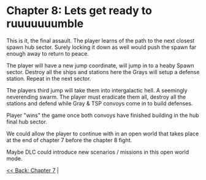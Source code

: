 # Chapter 8: Lets get ready to ruuuuuuumble
This is it, the final assault.  The player learns of the path to the next closest spawn hub sector. Surely locking it down as well would push the spawn far enough away to return to peace.

The player will have a new jump coordinate, will jump in to a heaby Spawn sector. Destroy all the ships and stations here the Grays will setup a defense station. Repeat in the next sector.

The players third jump will take them into intergalactic hell. A seemingly neverending swarm. The player must eradicate them all, destroy all the stations and defend while Gray & TSP convoys come in to build defenses.

Player "wins" the game once both convoys have finished building in the hub final hub sector.

We could allow the player to continue with in an open world that takes place at the end of chapter 7 before the chapter 8 fight.

Maybe DLC could introduce new scenarios / missions in this open world mode.

[<< Back: Chapter 7](./Chapter7.md) |
